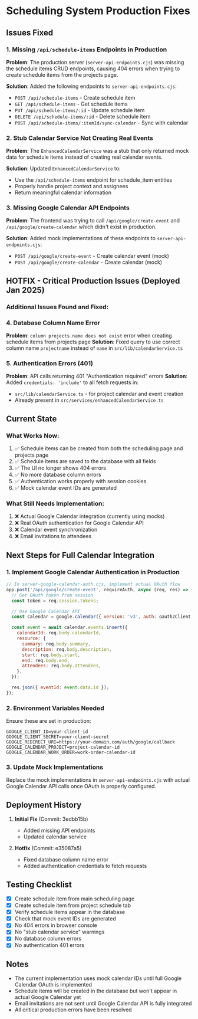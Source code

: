 # Scheduling System Production Fixes

## Issues Fixed

### 1. Missing `/api/schedule-items` Endpoints in Production

**Problem**: The production server (`server-api-endpoints.cjs`) was missing the schedule items CRUD endpoints, causing 404 errors when trying to create schedule items from the projects page.

**Solution**: Added the following endpoints to `server-api-endpoints.cjs`:

- `POST /api/schedule-items` - Create schedule item
- `GET /api/schedule-items` - Get schedule items
- `PUT /api/schedule-items/:id` - Update schedule item
- `DELETE /api/schedule-items/:id` - Delete schedule item
- `POST /api/schedule-items/:itemId/sync-calendar` - Sync with calendar

### 2. Stub Calendar Service Not Creating Real Events

**Problem**: The `EnhancedCalendarService` was a stub that only returned mock data for schedule items instead of creating real calendar events.

**Solution**: Updated `EnhancedCalendarService` to:

- Use the `/api/schedule-items` endpoint for schedule_item entities
- Properly handle project context and assignees
- Return meaningful calendar information

### 3. Missing Google Calendar API Endpoints

**Problem**: The frontend was trying to call `/api/google/create-event` and `/api/google/create-calendar` which didn't exist in production.

**Solution**: Added mock implementations of these endpoints to `server-api-endpoints.cjs`:

- `POST /api/google/create-event` - Create calendar event (mock)
- `POST /api/google/create-calendar` - Create calendar (mock)

## HOTFIX - Critical Production Issues (Deployed Jan 2025)

### Additional Issues Found and Fixed:

### 4. Database Column Name Error

**Problem**: `column projects.name does not exist` error when creating schedule items from projects page
**Solution**: Fixed query to use correct column name `projectname` instead of `name` in `src/lib/calendarService.ts`

### 5. Authentication Errors (401)

**Problem**: API calls returning 401 "Authentication required" errors
**Solution**: Added `credentials: 'include'` to all fetch requests in:

- `src/lib/calendarService.ts` - for project calendar and event creation
- Already present in `src/services/enhancedCalendarService.ts`

## Current State

### What Works Now:

1. ✅ Schedule items can be created from both the scheduling page and projects page
2. ✅ Schedule items are saved to the database with all fields
3. ✅ The UI no longer shows 404 errors
4. ✅ No more database column errors
5. ✅ Authentication works properly with session cookies
6. ✅ Mock calendar event IDs are generated

### What Still Needs Implementation:

1. ❌ Actual Google Calendar integration (currently using mocks)
2. ❌ Real OAuth authentication for Google Calendar API
3. ❌ Calendar event synchronization
4. ❌ Email invitations to attendees

## Next Steps for Full Calendar Integration

### 1. Implement Google Calendar Authentication in Production

```javascript
// In server-google-calendar-auth.cjs, implement actual OAuth flow
app.post('/api/google/create-event', requireAuth, async (req, res) => {
  // Get OAuth token from session
  const token = req.session.tokens;

  // Use Google Calendar API
  const calendar = google.calendar({ version: 'v3', auth: oauth2Client });

  const event = await calendar.events.insert({
    calendarId: req.body.calendarId,
    resource: {
      summary: req.body.summary,
      description: req.body.description,
      start: req.body.start,
      end: req.body.end,
      attendees: req.body.attendees,
    },
  });

  res.json({ eventId: event.data.id });
});
```

### 2. Environment Variables Needed

Ensure these are set in production:

```
GOOGLE_CLIENT_ID=your-client-id
GOOGLE_CLIENT_SECRET=your-client-secret
GOOGLE_REDIRECT_URI=https://your-domain.com/auth/google/callback
GOOGLE_CALENDAR_PROJECT=project-calendar-id
GOOGLE_CALENDAR_WORK_ORDER=work-order-calendar-id
```

### 3. Update Mock Implementations

Replace the mock implementations in `server-api-endpoints.cjs` with actual Google Calendar API calls once OAuth is properly configured.

## Deployment History

1. **Initial Fix** (Commit: 3edbb15b)

   - Added missing API endpoints
   - Updated calendar service

2. **Hotfix** (Commit: e35087a5)
   - Fixed database column name error
   - Added authentication credentials to fetch requests

## Testing Checklist

- [x] Create schedule item from main scheduling page
- [x] Create schedule item from project schedule tab
- [x] Verify schedule items appear in the database
- [x] Check that mock event IDs are generated
- [x] No 404 errors in browser console
- [x] No "stub calendar service" warnings
- [x] No database column errors
- [x] No authentication 401 errors

## Notes

- The current implementation uses mock calendar IDs until full Google Calendar OAuth is implemented
- Schedule items will be created in the database but won't appear in actual Google Calendar yet
- Email invitations are not sent until Google Calendar API is fully integrated
- All critical production errors have been resolved
